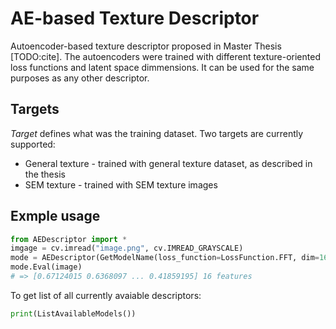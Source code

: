 # AE-based Texture Descriptor
Autoencoder-based texture descriptor proposed in Master Thesis [TODO:cite]. The autoencoders were trained with different texture-oriented loss functions and latent space dimmensions. It can be used for the same purposes as any other descriptor.

## Targets
*Target* defines what was the training dataset. Two targets are currently supported:
- General texture - trained with general texture dataset, as described in the thesis
- SEM texture - trained with SEM texture images

## Exmple usage
```python
from AEDescriptor import * 
imgage = cv.imread("image.png", cv.IMREAD_GRAYSCALE)
mode = AEDescriptor(GetModelName(loss_function=LossFunction.FFT, dim=16))
mode.Eval(image)
# => [0.67124015 0.6368097 ... 0.41859195] 16 features
```
To get list of all currently avaiable descriptors:
```python
print(ListAvailableModels())

```

